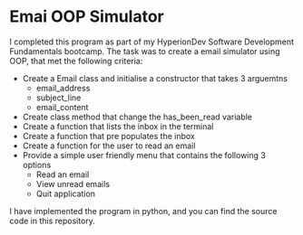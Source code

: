 # Emai OOP Simulator

I completed this program as part of my HyperionDev Software Development Fundamentals bootcamp. The task was to create a email simulator using OOP, that met the following criteria: 

- Create a Email class and initialise a constructor that takes 3 arguemtns
    - email_address
    - subject_line
    - email_content
- Create class method that change the has_been_read variable
- Create a function that lists the inbox in the terminal
- Create a function that pre populates the inbox
- Create a function for the user to read an email
- Provide a simple user friendly menu that contains the following 3 options
    - Read an email
    - View unread emails
    - Quit application

I have implemented the program in python, and you can find the source code in this repository.
